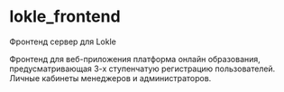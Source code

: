 # lokle_frontend
Фронтенд сервер для Lokle

Фронтенд для веб-приложения платформа онлайн образования, предусматривающая 3-х ступенчатую регистрацию пользователей. Личные кабинеты менеджеров и администраторов.
